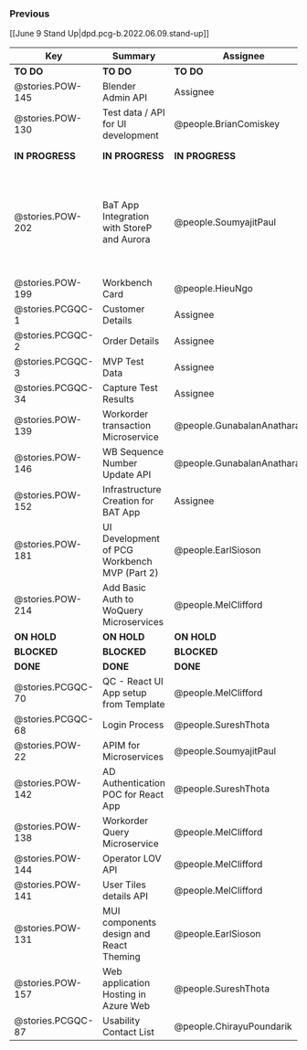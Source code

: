 
### Previous

[[June 9 Stand Up|dpd.pcg-b.2022.06.09.stand-up]]

| Key               | Summary                                      | Assignee                     | Notes                                                                                    | Components                         |
| ----------------- | -------------------------------------------- | ---------------------------- | ---------------------------------------------------------------------------------------- | ---------------------------------- |
| **TO DO**         | **TO DO**                                    | **TO DO**                    | **TO DO**                                                                                | **TO DO**                          |
| @stories.POW-145  | Blender Admin API                            | Assignee                     |                                                                                          | Microservices and API              |
| @stories.POW-130  | Test data / API for UI development           | @people.BrianComiskey        |                                                                                          | Testing; UI Front End              |
| **IN PROGRESS**   | **IN PROGRESS**                              | **IN PROGRESS**              | **IN PROGRESS**                                                                          | **IN PROGRESS**                    |
| @stories.POW-202  | BaT App Integration with StoreP and Aurora   | @people.SoumyajitPaul       | There may be a risk, and Paul will share with Guna, Azure SQL possible performance issue | Integration                        |
| @stories.POW-199  | Workbench Card                               | @people.HieuNgo              |                                                                                          | UX                                 |
| @stories.PCGQC-1  | Customer Details                             | Assignee                     |                                                                                          |                                    |
| @stories.PCGQC-2  | Order Details                                | Assignee                     |                                                                                          |                                    |
| @stories.PCGQC-3  | MVP Test Data                                | Assignee                     |                                                                                          |                                    |
| @stories.PCGQC-34 | Capture Test Results                         | Assignee                     |                                                                                          | Microservices and API              |
| @stories.POW-139  | Workorder transaction Microservice           | @people.GunabalanAnatharajan | Chirayu will be testing this                                                             | Microservices and API              |
| @stories.POW-146  | WB Sequence Number Update API                | @people.GunabalanAnatharajan |                                                                                          | Microservices and API              |
| @stories.POW-152  | Infrastructure Creation for BAT App          | Assignee                     |                                                                                          |                                    |
| @stories.POW-181  | UI Development of PCG Workbench MVP (Part 2) | @people.EarlSioson           |                                                                                          | UI Front End                       |
| @stories.POW-214  | Add Basic Auth to WoQuery Microservices      | @people.MelClifford          | Added in 2 days ago                                                                                  |                                    |
| **ON HOLD**       | **ON HOLD**                                  | **ON HOLD**                  | **ON HOLD**                                                                              | **ON HOLD**                        |
| **BLOCKED**       | **BLOCKED**                                  | **BLOCKED**                  | **BLOCKED**                                                                              | **BLOCKED**                        |
| **DONE**          | **DONE**                                     | **DONE**                     | **DONE**                                                                                 | **DONE**                           |
| @stories.PCGQC-70 | QC - React UI App setup from Template        | @people.MelClifford          |                                                                                          | UI Front End                       |
| @stories.PCGQC-68 | Login Process                                | @people.SureshThota          |                                                                                          |                                    |
| @stories.POW-22   | APIM for Microservices                       | @people.SoumyajitPaul       |                                                                                          | Microservices and API              |
| @stories.POW-142  | AD Authentication POC for React App          | @people.SureshThota          |                                                                                          | Microservices and API;UI Front End |
| @stories.POW-138  | Workorder Query Microservice                 | @people.MelClifford          |                                                                                          | Microservices and API              |
| @stories.POW-144  | Operator LOV API                             | @people.MelClifford          |                                                                                          | Microservices and API              |
| @stories.POW-141  | User Tiles details API                       | @people.MelClifford          |                                                                                          | Microservices and API              |
| @stories.POW-131  | MUI components design and React Theming      | @people.EarlSioson           |                                                                                          | UI Front End;UX                    |
| @stories.POW-157  | Web application Hosting in Azure Web         | @people.SureshThota          |                                                                                          |                                    |
| @stories.PCGQC-87 | Usability Contact List                       | @people.ChirayuPoundarik     |                                                                                          |                                    |
